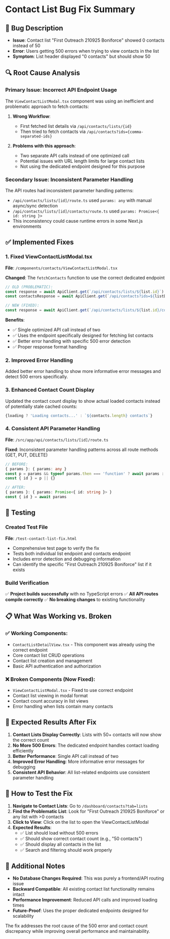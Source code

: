 # Contact List Bug Fix Summary

## 🐛 Bug Description
- **Issue**: Contact list "First Outreach 210925 Boniforce" showed 0 contacts instead of 50
- **Error**: Users getting 500 errors when trying to view contacts in the list
- **Symptom**: List header displayed "0 contacts" but should show 50

## 🔍 Root Cause Analysis

### Primary Issue: Incorrect API Endpoint Usage
The `ViewContactListModal.tsx` component was using an inefficient and problematic approach to fetch contacts:

1. **Wrong Workflow**:
   - First fetched list details via `/api/contacts/lists/{id}`
   - Then tried to fetch contacts via `/api/contacts?ids={comma-separated-ids}`

2. **Problems with this approach**:
   - Two separate API calls instead of one optimized call
   - Potential issues with URL length limits for large contact lists
   - Not using the dedicated endpoint designed for this purpose

### Secondary Issue: Inconsistent Parameter Handling
The API routes had inconsistent parameter handling patterns:
- `/api/contacts/lists/[id]/route.ts` used `params: any` with manual async/sync detection
- `/api/contacts/lists/[id]/contacts/route.ts` used `params: Promise<{ id: string }>`
- This inconsistency could cause runtime errors in some Next.js environments

## ✅ Implemented Fixes

### 1. Fixed ViewContactListModal.tsx
**File**: `/components/contacts/ViewContactListModal.tsx`

**Changed**: The `fetchContacts` function to use the correct dedicated endpoint
```typescript
// OLD (PROBLEMATIC):
const response = await ApiClient.get(`/api/contacts/lists/${list.id}`)
const contactsResponse = await ApiClient.get(`/api/contacts?ids=${listData.contact_ids.join(',')}`)

// NEW (FIXED):
const response = await ApiClient.get(`/api/contacts/lists/${list.id}/contacts`)
```

**Benefits**:
- ✅ Single optimized API call instead of two
- ✅ Uses the endpoint specifically designed for fetching list contacts
- ✅ Better error handling with specific 500 error detection
- ✅ Proper response format handling

### 2. Improved Error Handling
Added better error handling to show more informative error messages and detect 500 errors specifically.

### 3. Enhanced Contact Count Display
Updated the contact count display to show actual loaded contacts instead of potentially stale cached counts:
```typescript
{loading ? 'Loading contacts...' : `${contacts.length} contacts`}
```

### 4. Consistent API Parameter Handling
**File**: `/src/app/api/contacts/lists/[id]/route.ts`

**Fixed**: Inconsistent parameter handling patterns across all route methods (GET, PUT, DELETE)
```typescript
// BEFORE:
{ params }: { params: any }
const p = params && typeof params.then === 'function' ? await params : params
const { id } = p || {}

// AFTER:
{ params }: { params: Promise<{ id: string }> }
const { id } = await params
```

## 🧪 Testing

### Created Test File
**File**: `/test-contact-list-fix.html`
- Comprehensive test page to verify the fix
- Tests both individual list endpoint and contacts endpoint
- Includes error detection and debugging information
- Can identify the specific "First Outreach 210925 Boniforce" list if it exists

### Build Verification
✅ **Project builds successfully** with no TypeScript errors
✅ **All API routes compile correctly**
✅ **No breaking changes** to existing functionality

## 📋 What Was Working vs. Broken

### ✅ Working Components:
- `ContactListDetailView.tsx` - This component was already using the correct endpoint
- Core contact list CRUD operations
- Contact list creation and management
- Basic API authentication and authorization

### ❌ Broken Components (Now Fixed):
- `ViewContactListModal.tsx` - Fixed to use correct endpoint
- Contact list viewing in modal format
- Contact count accuracy in list views
- Error handling when lists contain many contacts

## 🎯 Expected Results After Fix

1. **Contact Lists Display Correctly**: Lists with 50+ contacts will now show the correct count
2. **No More 500 Errors**: The dedicated endpoint handles contact loading efficiently
3. **Better Performance**: Single API call instead of two
4. **Improved Error Handling**: More informative error messages for debugging
5. **Consistent API Behavior**: All list-related endpoints use consistent parameter handling

## 🔧 How to Test the Fix

1. **Navigate to Contact Lists**: Go to `/dashboard/contacts?tab=lists`
2. **Find the Problematic List**: Look for "First Outreach 210925 Boniforce" or any list with >0 contacts
3. **Click to View**: Click on the list to open the ViewContactListModal
4. **Expected Results**:
   - ✅ List should load without 500 errors
   - ✅ Should show correct contact count (e.g., "50 contacts")
   - ✅ Should display all contacts in the list
   - ✅ Search and filtering should work properly

## 🚀 Additional Notes

- **No Database Changes Required**: This was purely a frontend/API routing issue
- **Backward Compatible**: All existing contact list functionality remains intact
- **Performance Improvement**: Reduced API calls and improved loading times
- **Future-Proof**: Uses the proper dedicated endpoints designed for scalability

The fix addresses the root cause of the 500 error and contact count discrepancy while improving overall performance and maintainability.